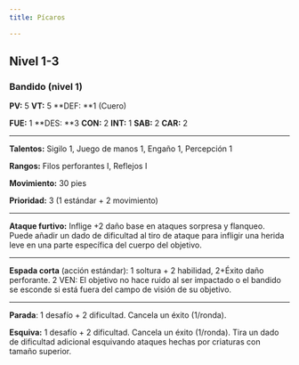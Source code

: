 ```yaml
---
title: Pícaros

---
```


## Nivel 1-3

### Bandido (nivel 1)

**PV:** 5			**VT:** 5	 		**DEF: **1 (Cuero)

**FUE:** 1	**DES: **3	**CON:** 2	**INT:** 1	**SAB:** 2	**CAR:** 2

------

**Talentos:** Sigilo 1, Juego de manos 1, Engaño 1, Percepción 1

**Rangos:** Filos perforantes I, Reflejos I

**Movimiento:** 30 pies

**Prioridad:** 3 (1 estándar + 2 movimiento)

------

**Ataque furtivo:** Inflige +2 daño base en ataques sorpresa y flanqueo. Puede añadir un dado de dificultad al tiro de ataque para infligir una herida leve en una parte específica del cuerpo del objetivo.

------

**Espada corta** (acción estándar): 1 soltura + 2 habilidad, 2+Éxito daño perforante. 2 VEN: El objetivo no hace ruido al ser impactado o el bandido se esconde si está fuera del campo de visión de su objetivo.

------

**Parada**: 1 desafío + 2 dificultad. Cancela un éxito (1/ronda).

**Esquiva:** 1 desafío + 2 dificultad. Cancela un éxito (1/ronda). Tira un dado de dificultad adicional esquivando ataques hechas por criaturas con tamaño superior.

